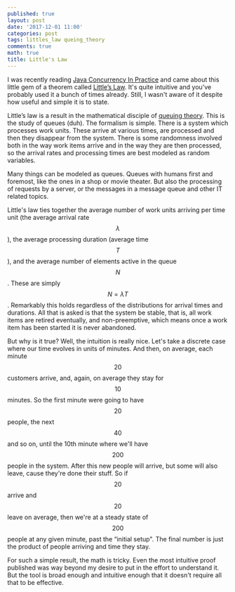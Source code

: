 ```yaml
---
published: true
layout: post
date: '2017-12-01 11:00'
categories: post
tags: littles_law queing_theory
comments: true
math: true
title: Little's Law
---
```

I was recently reading [Java Concurrency In Practice](https://books.google.ro/books/about/Java_Concurrency_in_Practice.html) and came about this little gem of a theorem called [Little’s Law](https://en.m.wikipedia.org/wiki/Little%27s_law). It's quite intuitive and you've probably used it a bunch of times already. Still, I wasn't aware of it despite how useful and simple it is to state.

Little’s law is a result in the mathematical disciple of [queuing theory](https://en.m.wikipedia.org/wiki/Queueing_theory). This is the study of queues (duh). The formalism is simple. There is a system which processes work units. These arrive at various times, are processed and then they disappear from the system. There is some randomness involved both in the way work items arrive and in the way they are then processed, so the arrival rates and processing times are best modeled as random variables.

Many things can be modeled as queues. Queues with humans first and foremost, like the ones in a shop or movie theater. But also the processing of requests by a server, or the messages in a message queue and other IT related topics.

Little's law ties together the average number of work units arriving per time unit (the average arrival rate$$\lambda$$), the average processing duration (average time $$T$$), and the average number of elements active in the queue $$N$$. These are simply $$N = \lambda T$$. Remarkably this holds regardless of the distributions for arrival times and durations. All that is asked is that the system be stable, that is, all work items are retired eventually, and non-preemptive, which means once a work item has been started it is never abandoned.

But why is it true? Well, the intuition is really nice. Let's take a discrete case where our time evolves in units of minutes. And then, on average, each minute $$20$$ customers arrive, and, again, on average they stay for $$10$$ minutes. So the first minute were going to have $$20$$ people, the next $$40$$ and so on, until the 10th minute where we'll have $$200$$ people in the system. After this new people will arrive, but some will also leave, cause they're done their stuff. So if $$20$$ arrive and $$20$$ leave on average, then we're at a steady state of $$200$$ people at any given minute, past the “initial setup". The final number is just the product of people arriving and time they stay.

For such a simple result, the math is tricky. Even the most intuitive proof published was way beyond my desire to put in the effort to understand it. But the tool is broad enough and intuitive enough that it doesn't require all that to be effective.

